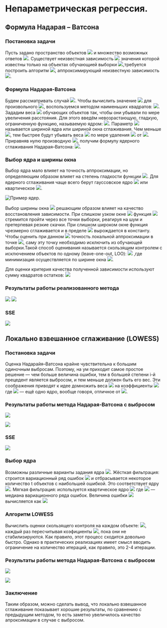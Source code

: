 # Непараметрическая	регрессия.
## Формула Надарая – Ватсона
### Постановка задачи
Пусть задано пространство объектов ![](https://raw.githubusercontent.com/IsmailovMukhammed/MLT/master/img's/1.PNG) и множество возможных ответов ![](https://raw.githubusercontent.com/IsmailovMukhammed/MLT/master/img's/2.PNG). Существует неизвестная зависимость ![](https://raw.githubusercontent.com/IsmailovMukhammed/MLT/master/img's/3.PNG) значения которой известны только на объектах обучающией выборки ![](https://raw.githubusercontent.com/IsmailovMukhammed/MLT/master/img's/4.PNG),требуется построить алгоритм ![](https://raw.githubusercontent.com/IsmailovMukhammed/MLT/master/img's/5.PNG), аппроксимирующий неизвестную зависимость ![](https://raw.githubusercontent.com/IsmailovMukhammed/MLT/master/img's/6.PNG).
### Формула Надарая-Ватсона
Будем рассматривать случай ![](https://raw.githubusercontent.com/IsmailovMukhammed/MLT/master/img's/2.PNG). Чтобы вычислить значение ![](https://raw.githubusercontent.com/IsmailovMukhammed/MLT/master/img's/7.PNG) для произвольного ![](https://raw.githubusercontent.com/IsmailovMukhammed/MLT/master/img's/8.PNG), воспользуемся
методом наименьших квадратов: ![](https://raw.githubusercontent.com/IsmailovMukhammed/MLT/master/img's/9.PNG).
Зададим веса ![](https://raw.githubusercontent.com/IsmailovMukhammed/MLT/master/img's/10.PNG) обучающих объектов так, чтобы они убывали по мере увеличения расстояния. Для этого введём невозрастающую, гладкую, ограниченную
функцию, называемую ядром: ![](https://raw.githubusercontent.com/IsmailovMukhammed/MLT/master/img's/11.PNG).
Параметр ![](https://raw.githubusercontent.com/IsmailovMukhammed/MLT/master/img's/12.PNG) называется шириной ядра или шириной окна сглаживания. Чем меньше ![](https://raw.githubusercontent.com/IsmailovMukhammed/MLT/master/img's/12.PNG), тем быстрее будут убывать веса ![](https://raw.githubusercontent.com/IsmailovMukhammed/MLT/master/img's/13.PNG) по мере удаления ![](https://raw.githubusercontent.com/IsmailovMukhammed/MLT/master/img's/14.PNG) от ![](https://raw.githubusercontent.com/IsmailovMukhammed/MLT/master/img's/15.PNG).
Приравняв нулю производную ![](https://raw.githubusercontent.com/IsmailovMukhammed/MLT/master/img's/16.PNG), получим формулу ядерного сглаживания Надарая–Ватсона: ![](https://raw.githubusercontent.com/IsmailovMukhammed/MLT/master/img's/17.PNG).

### Выбор ядра и ширины окна
Выбор ядра мало влияет на точность аппроксимации, но определяющим образом влияет на степень гладкости функции ![](https://raw.githubusercontent.com/IsmailovMukhammed/MLT/master/img's/18.PNG). Для ядерного сглаживания чаще всего берут гауссовское ядро 
![](https://raw.githubusercontent.com/IsmailovMukhammed/MLT/master/img's/19.PNG) или квартическое ![](https://raw.githubusercontent.com/IsmailovMukhammed/MLT/master/img's/20.PNG).

![Пример ядер](https://raw.githubusercontent.com/IsmailovMukhammed/MLT/master/fig's/1.png).

Выбор ширины окна ![](https://raw.githubusercontent.com/IsmailovMukhammed/MLT/master/img's/12.PNG) решающим образом влияет на качество восстановления зависимости. При слишком узком окне ![](https://raw.githubusercontent.com/IsmailovMukhammed/MLT/master/img's/21.PNG) функция ![](https://raw.githubusercontent.com/IsmailovMukhammed/MLT/master/img's/18.PNG) стремится пройти через все точки выборки, реагируя на шум и претерпевая резкие скачки. При слишком широком окне функция чрезмерно сглаживается и в пределе ![](https://raw.githubusercontent.com/IsmailovMukhammed/MLT/master/img's/22.PNG) вырождается в константу.
Чтобы оценить при данном ![](https://raw.githubusercontent.com/IsmailovMukhammed/MLT/master/img's/12.PNG) точность локальной аппроксимации в точке ![](https://raw.githubusercontent.com/IsmailovMukhammed/MLT/master/img's/14.PNG), саму эту точку необходимо исключить из обучающей выборки.Такой способ оценивания называется скользящим контролем с исключением объектов по одному (leave-one-out, LOO): ![](https://raw.githubusercontent.com/IsmailovMukhammed/MLT/master/img's/23.PNG) ,где минимизация осуществляется по ширине окна ![](https://raw.githubusercontent.com/IsmailovMukhammed/MLT/master/img's/12.PNG).

Для оценки критерия качества полученной зависимости используют сумму квадратов остатков: ![](https://raw.githubusercontent.com/IsmailovMukhammed/MLT/master/img's/24.PNG)

### Результаты работы реализованного метода
![](https://raw.githubusercontent.com/IsmailovMukhammed/MLT/master/fig's/2.png)
![](https://raw.githubusercontent.com/IsmailovMukhammed/MLT/master/fig's/3.png)
### SSE
![](https://raw.githubusercontent.com/IsmailovMukhammed/MLT/master/fig's/4.png)

## Локально взвешанное сглаживание (LOWESS)
### Постановка задачи
Оценка Надарайя–Ватсона крайне чувствительна к большим одиночным выбросам. Поэтому, на ум приходит самое простое решение — чем больше величина ошибки, тем в большей степени i-й прецедент является выбросом, и тем меньше должен быть его вес. Эти соображения приводят к идее домножить веса ![](https://raw.githubusercontent.com/IsmailovMukhammed/MLT/master/img's/13.PNG) на коэффициенты ![](https://raw.githubusercontent.com/IsmailovMukhammed/MLT/master/img's/25.PNG) где ![](https://raw.githubusercontent.com/IsmailovMukhammed/MLT/master/img's/26.PNG) — ещё одно ядро, вообще говоря, отличное от ![](https://raw.githubusercontent.com/IsmailovMukhammed/MLT/master/img's/27.PNG).

### Результаты работы метода Надарая-Ватсона с выбросом
![](https://raw.githubusercontent.com/IsmailovMukhammed/MLT/master/fig's/5.png)

![](https://raw.githubusercontent.com/IsmailovMukhammed/MLT/master/fig's/6.png)
### SSE
![](https://raw.githubusercontent.com/IsmailovMukhammed/MLT/master/fig's/7.PNG)
### Выбор ядра
Возможны различные варианты задания ядра ![](https://raw.githubusercontent.com/IsmailovMukhammed/MLT/master/img's/28.PNG).
Жёсткая фильтрация: строится вариационный ряд ошибок ![](https://raw.githubusercontent.com/IsmailovMukhammed/MLT/master/img's/29.PNG)
и отбрасывается некоторое количество t объектов с наибольшей ошибкой. Это соответствует ядру ![](https://raw.githubusercontent.com/IsmailovMukhammed/MLT/master/img's/30.PNG).
Мягкая фильтрация: используется квартическое ядро ![](https://raw.githubusercontent.com/IsmailovMukhammed/MLT/master/img's/31.PNG)
где ![](https://raw.githubusercontent.com/IsmailovMukhammed/MLT/master/img's/32.PNG) — медиана вариационного ряда ошибок.
Величина ошибки ![](https://raw.githubusercontent.com/IsmailovMukhammed/MLT/master/img's/33.PNG) вычисляется как ![](https://raw.githubusercontent.com/IsmailovMukhammed/MLT/master/img's/34.PNG)
### Алгоритм LOWESS
Вычислить оценки скользящего контроля на каждом объекте: ![](https://raw.githubusercontent.com/IsmailovMukhammed/MLT/master/img's/35.PNG), каждый раз пересчитывая коэфициенты ![](https://raw.githubusercontent.com/IsmailovMukhammed/MLT/master/img's/36.PNG), пока они не стабилизируются. Как правило, этот процесс сходится довольно быстро. Однако в практических реализациях имеет смысл вводить ограничение на количество итераций, как правило, это 2-4 итерации.
### Результаты работы метода Надарая-Ватсона с выбросом
![](https://raw.githubusercontent.com/IsmailovMukhammed/MLT/master/fig's/8.png)

![](https://raw.githubusercontent.com/IsmailovMukhammed/MLT/master/fig's/9.png)
### Заключение
Таким образом, можно сделать вывод, что локально взвешанное сглаживание показывает хорошие результаты, по сравнению с предыдущим методом, то есть заметно увеличилось качество апроксимации в случае с выбросом.

